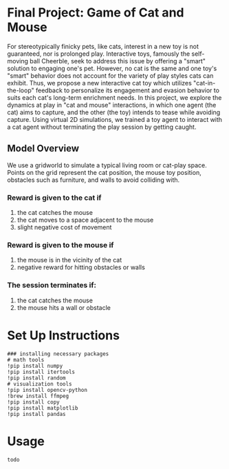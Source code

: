 # Final Project: Game of Cat and Mouse

For stereotypically finicky pets, like cats, interest in a new toy is not guaranteed, nor is prolonged play. 
Interactive toys, famously the self-moving ball Cheerble, seek to address this issue by offering a "smart" solution to engaging one's pet. 
However, no cat is the same and one toy's "smart" behavior does not account for the variety of play styles cats can exhibit. 
Thus, we propose a new interactive cat toy which utilizes "cat-in-the-loop" feedback to personalize its engagement and evasion behavior to suits each cat's long-term enrichment needs. 
In this project, we explore the dynamics at play in "cat and mouse" interactions, in which one agent (the cat) aims to capture, and the other (the toy) intends to tease while avoiding capture. 
Using virtual 2D simulations, we trained a toy agent to interact with a cat agent without terminating the play session by getting caught.

## Model Overview
We use a gridworld to simulate a typical living room or cat-play space. 
Points on the grid represent the cat position, the mouse toy position, obstacles such as furniture, and walls to avoid colliding with.

### Reward is given to the cat if
1. the cat catches the mouse
2. the cat moves to a space adjacent to the mouse
3. slight negative cost of movement

### Reward is given to the mouse if
1. the mouse is in the vicinity of the cat
2. negative reward for hitting obstacles or walls

### The session terminates if:
1. the cat catches the mouse
2. the mouse hits a wall or obstacle

# Set Up Instructions 
```
### installing necessary packages
# math tools
!pip install numpy
!pip install itertools
!pip install random
# visualization tools
!pip install opencv-python
!brew install ffmpeg
!pip install copy
!pip install matplotlib
!pip install pandas
```

# Usage
```
todo
```
